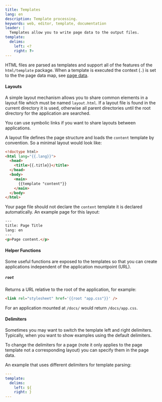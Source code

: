```yaml
---
title: Templates
lang: en
description: Template processing.
keywords: web, editor, template, documentation
leader: |
  Templates allow you to write page data to the output files.
template:
  delims:
    left: <?
    right: ?>
---
```


HTML files are parsed as templates and support all of the features of
the `html/template` package. When a template is executed the context
(`.`) is set to the the page data map, see [page data](/docs/page-data/).

#### Layouts

A simple layout mechanism allows you to share common elements in a
layout file which must be named `layout.html`. If a layout file is
found in the current directory it is used, otherwise all parent
directories until the root directory for the application are searched.

You can use symbolic links if you want to share layouts between
applications.

A layout file defines the page structure and loads the `content`
template by convention. So a minimal layout would look like:

```html
<!doctype html>
<html lang="{{.lang}}">
  <head>
    <title>{{.title}}</title>
  </head>
  <body>
    <main>
      {{template "content"}}
    </main>
  </body>
</html>
```

Your page file should not declare the `content` template it is
declared automatically. An example page for this layout:

```html
---
title: Page Title
lang: en
---
<p>Page content.</p>
```

#### Helper Functions

Some useful functions are exposed to the templates so that you can
create applications independent of the application mountpoint (URL).

##### `root`

Returns a  URL relative to the root of the application, for example:

```html
<link rel="stylesheet" href='{{root "app.css"}}' />
```

For an application mounted at `/docs/` would return `/docs/app.css`.

#### Delimiters

Sometimes you may want to switch the template left and right delimiters.
Typically, when you want to show examples using the default delimiters.

To change the delimiters for a page (note it only applies to the page
template not a corresponding layout) you can specify them in the page data.

An example that uses different delimiters for template parsing:

```yaml
---
template:
  delims:
    left: ${
    right: }
---
```
